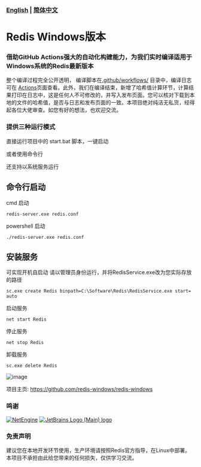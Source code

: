 ### [English](https://github.com/redis-windows/redis-windows/blob/main/README.en.md) | [简体中文](https://github.com/redis-windows/redis-windows/blob/main/README.md)

# Redis Windows版本

### 借助GitHub Actions强大的自动化构建能力，为我们实时编译适用于Windows系统的Redis最新版本

整个编译过程完全公开透明， 编译脚本在[.github/workflows/](https://github.com/redis-windows/redis-windows/tree/main/.github/workflows) 目录中，编译日志可在 [Actions](https://github.com/redis-windows/redis-windows/actions)页面查看。此外，我们在编译结束，新增了哈希值计算环节，计算结果打印在日志中，这是任何人不可修改的，并写入发布页面。您可以核对下载到本地的文件的哈希值，是否与日志和发布页面的一致。本项目绝对纯洁无私货，经得起各位大佬审查。如您有好的想法，也欢迎交流。


### 提供三种运行模式

直接运行项目中的 start.bat 脚本，一键启动

或者使用命令行

还支持以系统服务运行


## 命令行启动
cmd 启动
```shell
redis-server.exe redis.conf
```
powershell 启动
```shell
./redis-server.exe redis.conf
```

## 安装服务
可实现开机自启动
请以管理员身份运行，并将RedisService.exe改为您实际存放的路径

```shell
sc.exe create Redis binpath=C:\Software\Redis\RedisService.exe start= auto
```
启动服务
```shell
net start Redis
```
停止服务
```shell
net stop Redis
```
卸载服务
```shell
sc.exe delete Redis
```

![image](https://user-images.githubusercontent.com/515784/215540157-65f55297-cde2-49b3-8ab3-14dca7e11ee0.png)


项目主页: https://github.com/redis-windows/redis-windows

### 鸣谢
[![NetEngine](https://avatars.githubusercontent.com/u/36178221?s=180&v=4)](https://www.zhihu.com/question/424272611/answer/2611312760) 
[![JetBrains Logo (Main) logo](https://resources.jetbrains.com/storage/products/company/brand/logos/jb_beam.svg)](https://www.jetbrains.com/?from=redis-windows)

### 免责声明
建议您在本地开发环节使用，生产环境请按照Redis官方指导，在Linux中部署。本项目不承担由此给您带来的任何损失，仅供学习交流。
